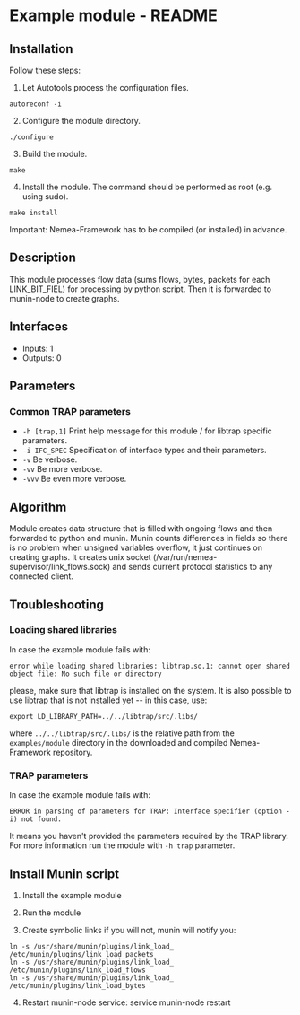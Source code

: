 # Example module - README

## Installation
Follow these steps:

1) Let Autotools process the configuration files.
```
autoreconf -i
```

2) Configure the module directory.
```
./configure
```

3) Build the module.
```
make
```

4) Install the module. The command should be performed as root (e.g. using sudo).
```
make install
```

Important: Nemea-Framework has to be compiled (or installed) in advance.

## Description
This module processes flow data (sums flows, bytes, packets for each LINK_BIT_FIEL) for processing by python script. Then it is forwarded to munin-node to create graphs.

## Interfaces
- Inputs: 1
- Outputs: 0

## Parameters
### Common TRAP parameters
- `-h [trap,1]`      Print help message for this module / for libtrap specific parameters.
- `-i IFC_SPEC`      Specification of interface types and their parameters.
- `-v`               Be verbose.
- `-vv`              Be more verbose.
- `-vvv`             Be even more verbose.

## Algorithm
Module creates data structure that is filled with ongoing flows and then forwarded to python and munin. Munin counts differences in fields so there is no problem when unsigned variables overflow, it just continues on creating graphs. It creates unix socket (/var/run/nemea-supervisor/link_flows.sock) and sends current protocol statistics to any connected client.

## Troubleshooting
### Loading shared libraries
In case the example module fails with:
```
error while loading shared libraries: libtrap.so.1: cannot open shared object file: No such file or directory
```
please, make sure that libtrap is installed on the system.
It is also possible to use libtrap that is not installed yet -- in this case, use:
```
export LD_LIBRARY_PATH=../../libtrap/src/.libs/
```
where `../../libtrap/src/.libs/` is the relative path from the `examples/module` directory in the downloaded and compiled Nemea-Framework repository.

### TRAP parameters
In case the example module fails with:
```
ERROR in parsing of parameters for TRAP: Interface specifier (option -i) not found.
```
It means you haven't provided the parameters required by the TRAP library. For more information run the module with `-h trap` parameter.

## Install Munin script

1) Install the example module

2) Run the module

3) Create symbolic links if you will not, munin will notify you: 
```
ln -s /usr/share/munin/plugins/link_load_ /etc/munin/plugins/link_load_packets
ln -s /usr/share/munin/plugins/link_load_ /etc/munin/plugins/link_load_flows
ln -s /usr/share/munin/plugins/link_load_ /etc/munin/plugins/link_load_bytes
```
4) Restart munin-node service: service munin-node restart
